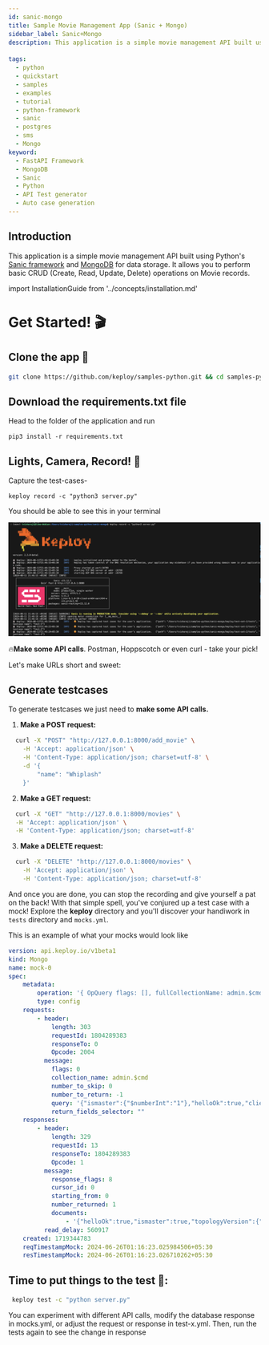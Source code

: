 ```yaml
---
id: sanic-mongo
title: Sample Movie Management App (Sanic + Mongo)
sidebar_label: Sanic+Mongo
description: This application is a simple movie management API built using Python's Sanic framework and MongoDB for data storage. It allows you to perform basic CRUD (Create, Read, Update, Delete) operations on Movie records.

tags:
  - python
  - quickstart
  - samples
  - examples
  - tutorial
  - python-framework
  - sanic
  - postgres
  - sms
  - Mongo
keyword:
  - FastAPI Framework
  - MongoDB
  - Sanic
  - Python
  - API Test generator
  - Auto case generation
---
```


## Introduction

This application is a simple movie management API built using Python's [Sanic framework](https://sanic.dev/en/) and [MongoDB](https://mongodb.com/) for data storage. It allows you to perform basic CRUD (Create, Read, Update, Delete) operations on Movie records.

import InstallationGuide from '../concepts/installation.md'

<InstallationGuide/>


# Get Started! 🎬

## Clone the app 🧪

```bash
git clone https://github.com/keploy/samples-python.git && cd samples-python/sanic-mongo
```

## Download the requirements.txt file

Head to the folder of the application and run 
```shell
pip3 install -r requirements.txt
```

## Lights, Camera, Record! 🎥

Capture the test-cases-

```shell
keploy record -c "python3 server.py"
```
You should be able to see this in your terminal

![Test Record](../../../static/img/Sanic-Mongo-record.png)

🔥**Make some API calls**. Postman, Hoppscotch or even curl - take your pick!

Let's make URLs short and sweet:
## Generate testcases

To generate testcases we just need to **make some API calls.**

1. **Make a POST request:**

```bash
  curl -X "POST" "http://127.0.0.1:8000/add_movie" \
    -H 'Accept: application/json' \
    -H 'Content-Type: application/json; charset=utf-8' \
    -d '{
        "name": "Whiplash"
    }'
```

2. **Make a GET request:**

```bash
  curl -X "GET" "http://127.0.0.1:8000/movies" \
  -H 'Accept: application/json' \
  -H 'Content-Type: application/json; charset=utf-8'
```

3. **Make a DELETE request:**

```bash
  curl -X "DELETE" "http://127.0.0.1:8000/movies" \
    -H 'Accept: application/json' \
    -H 'Content-Type: application/json; charset=utf-8'

```

And once you are done, you can stop the recording and give yourself a pat on the back! With that simple spell, you've conjured up a test case with a mock! Explore the **keploy** directory and you'll discover your handiwork in `tests` directory and `mocks.yml`.

This is an example of what your mocks would look like

```yaml
version: api.keploy.io/v1beta1
kind: Mongo
name: mock-0
spec:
    metadata:
        operation: '{ OpQuery flags: [], fullCollectionName: admin.$cmd, numberToSkip: 0, numberToReturn: -1, query: {"ismaster": {"$numberInt":"1"},"helloOk": true,"client": {"driver": {"name": "PyMongo|Motor","version": "4.6.3|3.4.0"},"os": {"type": "Linux","name": "Linux","architecture": "x86_64","version": "5.15.146.1-microsoft-standard-WSL2"},"platform": "CPython 3.10.12.final.0|asyncio"}}, returnFieldsSelector:  }'
        type: config
    requests:
        - header:
            length: 303
            requestId: 1804289383
            responseTo: 0
            Opcode: 2004
          message:
            flags: 0
            collection_name: admin.$cmd
            number_to_skip: 0
            number_to_return: -1
            query: '{"ismaster":{"$numberInt":"1"},"helloOk":true,"client":{"driver":{"name":"PyMongo|Motor","version":"4.6.3|3.4.0"},"os":{"type":"Linux","name":"Linux","architecture":"x86_64","version":"5.15.146.1-microsoft-standard-WSL2"},"platform":"CPython 3.10.12.final.0|asyncio"}}'
            return_fields_selector: ""
    responses:
        - header:
            length: 329
            requestId: 13
            responseTo: 1804289383
            Opcode: 1
          message:
            response_flags: 8
            cursor_id: 0
            starting_from: 0
            number_returned: 1
            documents:
                - '{"helloOk":true,"ismaster":true,"topologyVersion":{"processId":{"$oid":"667b1d2066b0c1d16885b016"},"counter":{"$numberLong":"0"}},"maxBsonObjectSize":{"$numberInt":"16777216"},"maxMessageSizeBytes":{"$numberInt":"48000000"},"maxWriteBatchSize":{"$numberInt":"100000"},"localTime":{"$date":{"$numberLong":"1719344783026"}},"logicalSessionTimeoutMinutes":{"$numberInt":"30"},"connectionId":{"$numberInt":"4"},"minWireVersion":{"$numberInt":"0"},"maxWireVersion":{"$numberInt":"21"},"readOnly":false,"ok":{"$numberDouble":"1.0"}}'
          read_delay: 560917
    created: 1719344783
    reqTimestampMock: 2024-06-26T01:16:23.025984506+05:30
    resTimestampMock: 2024-06-26T01:16:23.026710262+05:30
```

## **Time to put things to the test 🧪:**

```bash
 keploy test -c "python server.py"
```

You can experiment with different API calls, modify the database response in mocks.yml, or adjust the request or response in test-x.yml. Then, run the tests again to see the change in response